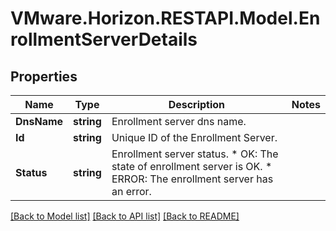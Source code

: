 # VMware.Horizon.RESTAPI.Model.EnrollmentServerDetails
## Properties

Name | Type | Description | Notes
------------ | ------------- | ------------- | -------------
**DnsName** | **string** | Enrollment server dns name. | 
**Id** | **string** | Unique ID of the Enrollment Server. | 
**Status** | **string** | Enrollment server status. * OK: The state of enrollment server is OK. * ERROR: The enrollment server has an error. | 

[[Back to Model list]](../README.md#documentation-for-models) [[Back to API list]](../README.md#documentation-for-api-endpoints) [[Back to README]](../README.md)

